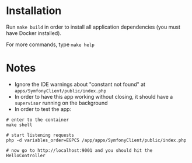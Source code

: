 # Installation
Run `make build` in order to install all application dependencies (you must have Docker installed).

For more commands, type `make help`

# Notes
- Ignore the IDE warnings about "constant not found" at `apps/SymfonyClient/public/index.php`
- In order to have this app working without closing, it should have a `supervisor` running on the background
- In order to test the app:
```shell
# enter to the container
make shell

# start listening requests
php -d variables_order=EGPCS /app/apps/SymfonyClient/public/index.php

# now go to http://localhost:9001 and you should hit the HelloController
```
